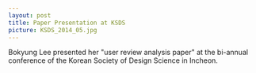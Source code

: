 ```yaml
---
layout: post
title: Paper Presentation at KSDS
picture: KSDS_2014_05.jpg
---
```

Bokyung Lee presented her "user review analysis paper" at the bi-annual conference of the Korean Society of Design Science in Incheon.
